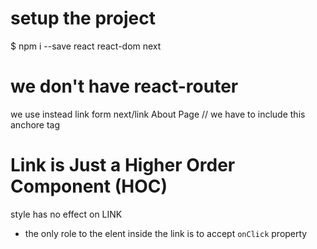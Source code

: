 # setup the project
$ npm i --save react react-dom next

# we don't have react-router
we use instead link form next/link
    <Link href="/about">
      <a>About Page</a>  // we have to include this anchore tag
    </Link>

# Link is Just a Higher Order Component (HOC)
style has no effect on LINK
* the only role to the elent inside the link is to accept `onClick` property